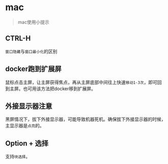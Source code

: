 # mac

> mac使用小提示

## CTRL-H

`窗口隐藏`与`窗口最小化`的区别


## docker跑到扩展屏

鼠标点击主屏，让主屏获得焦点，再从主屏底部中间往上快速`移动1-3次`，即可回到主屏。也可用该方法把docker移到扩展屏。


## 外接显示器注意

黑屏情况下，拔下外接显示器，可能导致机器死机。确保拔下外接显示器的时候，主显示器是`点亮`的。


## Option + 选择

支持`块选择`。


